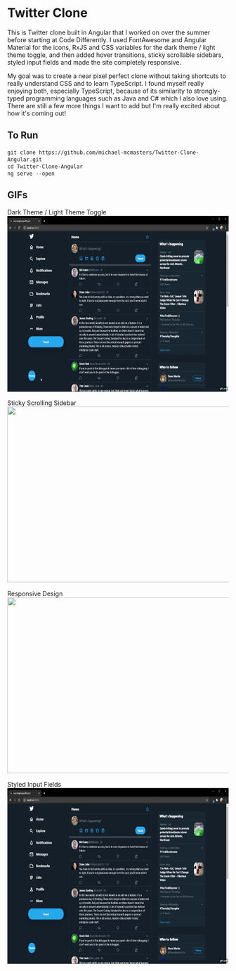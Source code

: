 # Twitter Clone

This is Twitter clone built in Angular that I worked on over the summer before starting at Code Differently. I used FontAwesome and Angular Material for the icons, RxJS and CSS variables for the dark theme / light theme toggle, and then added hover transitions, sticky scrollable sidebars, styled input fields and made the site completely responsive.

My goal was to create a near pixel perfect clone without taking shortcuts to really understand CSS and to learn TypeScript. I found myself really enjoying both, especially TypeScript, because of its similarity to strongly-typed programming languages such as Java and C# which I also love using. There are still a few more things I want to add but I'm really excited about how it's coming out!

## To Run
```
git clone https://github.com/michael-mcmasters/Twitter-Clone-Angular.git
cd Twitter-Clone-Angular
ng serve --open
```

## GIFs

Dark Theme / Light Theme Toggle  
<img src="/src/assets/gifs/colorthemetoggle.gif" width="700" height="400" />

Sticky Scrolling Sidebar  
<img src="/src/assets/gifs/scrolling.gif" width="700" height="400" />

Responsive Design  
<img src="/src/assets/gifs/responsive.gif" width="700" height="400" />

Styled Input Fields  
<img src="/src/assets/gifs/styled-input.gif" width="700" height="400" />
